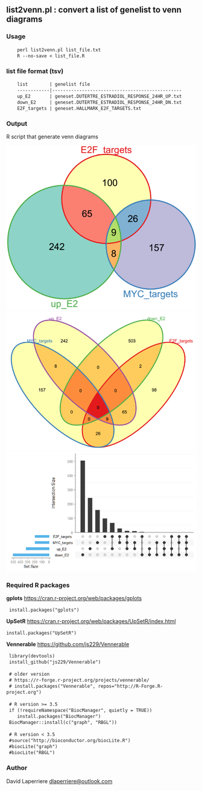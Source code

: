 ##   list2venn.pl : convert a list of genelist to venn diagrams

###   Usage
        perl list2venn.pl list_file.txt
        R --no-save < list_file.R

###   list file format (tsv)

        list        | genelist file
        ------------|------------------------------------------------
        up_E2       | geneset.DUTERTRE_ESTRADIOL_RESPONSE_24HR_UP.txt
        down_E2     | geneset.DUTERTRE_ESTRADIOL_RESPONSE_24HR_DN.txt
        E2F_targets | geneset.HALLMARK_E2F_TARGETS.txt

###       Output

 R script that generate venn diagrams

![venn3](images/venn3.png?raw=true)
![venn4](images/venn4.png?raw=true)
![upset4](images/upset4.png?raw=true)

###   Required R packages

  **gplots**  https://cran.r-project.org/web/packages/gplots
  
     install.packages("gplots")


**UpSetR** https://cran.r-project.org/web/packages/UpSetR/index.html

    install.packages("UpSetR")


**Vennerable** https://github.com/js229/Vennerable

     library(devtools)
     install_github("js229/Vennerable")
     
     # older version 
     # https://r-forge.r-project.org/projects/vennerable/
     # install.packages("Vennerable", repos="http://R-Forge.R-project.org") 
     
     # R version >= 3.5
     if (!requireNamespace("BiocManager", quietly = TRUE))
        install.packages("BiocManager")
     BiocManager::install(c("graph", "RBGL"))      
     
     # R version < 3.5
     #source("http://bioconductor.org/biocLite.R")
     #biocLite("graph")
     #biocLite("RBGL")
     
     

   
###   Author
 David Laperriere dlaperriere@outlook.com
